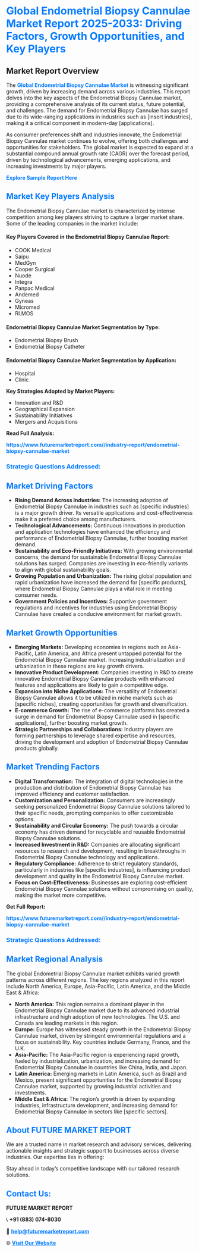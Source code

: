 <h1 style="color: #007BFF;">Global Endometrial Biopsy Cannulae Market Report 2025-2033: Driving Factors, Growth Opportunities, and Key Players</h1>

<section id="overview">
<h2>Market Report Overview</h2>
<p>The <a href="https://www.futuremarketreport.com//industry-report/endometrial-biopsy-cannulae-market" style="color: #007BFF; text-decoration: none;"><strong>Global Endometrial Biopsy Cannulae Market</strong></a> is witnessing significant growth, driven by increasing demand across various industries. This report delves into the key aspects of the Endometrial Biopsy Cannulae market, providing a comprehensive analysis of its current status, future potential, and challenges. The demand for Endometrial Biopsy Cannulae has surged due to its wide-ranging applications in industries such as [insert industries], making it a critical component in modern-day [applications].</p>
<p>As consumer preferences shift and industries innovate, the Endometrial Biopsy Cannulae market continues to evolve, offering both challenges and opportunities for stakeholders. The global market is expected to expand at a substantial compound annual growth rate (CAGR) over the forecast period, driven by technological advancements, emerging applications, and increasing investments by major players.</p>
</section>

<section id="overview">
<p><a href="https://www.futuremarketreport.com//request-sample/reportId=80289" style="color: #007BFF; text-decoration: none;"><strong>Explore Sample Report Here</strong></a></p>
</section>

<section id="key-players">
<h2 style="color: #007BFF;">Market Key Players Analysis</h2>
<p>The Endometrial Biopsy Cannulae market is characterized by intense competition among key players striving to capture a larger market share. Some of the leading companies in the market include:</p>
<h4>Key Players Covered in the Endometrial Biopsy Cannulae Report:</h4>
<ul><li>COOK Medical</li><li>Saipu</li><li>MedGyn</li><li>Cooper Surgical</li><li>Nuode</li><li>Integra</li><li>Panpac Medical</li><li>Andemed</li><li>Gyneas</li><li>Micromed</li><li>RI.MOS</li></ul>
<h4>Endometrial Biopsy Cannulae Market Segmentation by Type:</h4>
<ul><li>Endometrial Biopsy Brush</li><li>Endometrial Biopsy Catheter</li></ul>

<h4>Endometrial Biopsy Cannulae Market Segmentation by Application:</h4>
<ul><li>Hospital</li><li>Clinic</li></ul>
<p><strong>Key Strategies Adopted by Market Players:</strong></p>
<ul>
<li>Innovation and R&D</li>
<li>Geographical Expansion</li>
<li>Sustainability Initiatives</li>
<li>Mergers and Acquisitions</li>
</ul>
</section>

<section>
<p><strong>Read Full Analysis: </strong></p><a href="https://www.futuremarketreport.com//industry-report/endometrial-biopsy-cannulae-market" style="color: #007BFF; text-decoration: none;"><strong>https://www.futuremarketreport.com//industry-report/endometrial-biopsy-cannulae-market</strong></a>
<h3 style="color: #007BFF;">Strategic Questions Addressed:</h3>
</section>

<section id="driving-factors">
<h2 style="color: #007BFF;">Market Driving Factors</h2>
<ul>
<li><strong>Rising Demand Across Industries:</strong> The increasing adoption of Endometrial Biopsy Cannulae in industries such as [specific industries] is a major growth driver. Its versatile applications and cost-effectiveness make it a preferred choice among manufacturers.</li>
<li><strong>Technological Advancements:</strong> Continuous innovations in production and application technologies have enhanced the efficiency and performance of Endometrial Biopsy Cannulae, further boosting market demand.</li>
<li><strong>Sustainability and Eco-Friendly Initiatives:</strong> With growing environmental concerns, the demand for sustainable Endometrial Biopsy Cannulae solutions has surged. Companies are investing in eco-friendly variants to align with global sustainability goals.</li>
<li><strong>Growing Population and Urbanization:</strong> The rising global population and rapid urbanization have increased the demand for [specific products], where Endometrial Biopsy Cannulae plays a vital role in meeting consumer needs.</li>
<li><strong>Government Policies and Incentives:</strong> Supportive government regulations and incentives for industries using Endometrial Biopsy Cannulae have created a conducive environment for market growth.</li>
</ul>
</section>

<section id="growth-opportunities">
<h2 style="color: #007BFF;">Market Growth Opportunities</h2>
<ul>
<li><strong>Emerging Markets:</strong> Developing economies in regions such as Asia-Pacific, Latin America, and Africa present untapped potential for the Endometrial Biopsy Cannulae market. Increasing industrialization and urbanization in these regions are key growth drivers.</li>
<li><strong>Innovative Product Development:</strong> Companies investing in R&D to create innovative Endometrial Biopsy Cannulae products with enhanced features and applications are likely to gain a competitive edge.</li>
<li><strong>Expansion into Niche Applications:</strong> The versatility of Endometrial Biopsy Cannulae allows it to be utilized in niche markets such as [specific niches], creating opportunities for growth and diversification.</li>
<li><strong>E-commerce Growth:</strong> The rise of e-commerce platforms has created a surge in demand for Endometrial Biopsy Cannulae used in [specific applications], further boosting market growth.</li>
<li><strong>Strategic Partnerships and Collaborations:</strong> Industry players are forming partnerships to leverage shared expertise and resources, driving the development and adoption of Endometrial Biopsy Cannulae products globally.</li>
</ul>
</section>

<section id="trending-factors">
<h2 style="color: #007BFF;">Market Trending Factors</h2>
<ul>
<li><strong>Digital Transformation:</strong> The integration of digital technologies in the production and distribution of Endometrial Biopsy Cannulae has improved efficiency and customer satisfaction.</li>
<li><strong>Customization and Personalization:</strong> Consumers are increasingly seeking personalized Endometrial Biopsy Cannulae solutions tailored to their specific needs, prompting companies to offer customizable options.</li>
<li><strong>Sustainability and Circular Economy:</strong> The push towards a circular economy has driven demand for recyclable and reusable Endometrial Biopsy Cannulae solutions.</li>
<li><strong>Increased Investment in R&D:</strong> Companies are allocating significant resources to research and development, resulting in breakthroughs in Endometrial Biopsy Cannulae technology and applications.</li>
<li><strong>Regulatory Compliance:</strong> Adherence to strict regulatory standards, particularly in industries like [specific industries], is influencing product development and quality in the Endometrial Biopsy Cannulae market.</li>
<li><strong>Focus on Cost-Effectiveness:</strong> Businesses are exploring cost-efficient Endometrial Biopsy Cannulae solutions without compromising on quality, making the market more competitive.</li>
</ul>
</section>

<section>
<p><strong>Get Full Report: </strong></p><a href="https://www.futuremarketreport.com//industry-report/endometrial-biopsy-cannulae-market" style="color: #007BFF; text-decoration: none;"><strong>https://www.futuremarketreport.com//industry-report/endometrial-biopsy-cannulae-market</strong></a>
<h3 style="color: #007BFF;">Strategic Questions Addressed:</h3>
</section>


<section id="regional-analysis">
<h2 style="color: #007BFF;">Market Regional Analysis</h2>
<p>The global Endometrial Biopsy Cannulae market exhibits varied growth patterns across different regions. The key regions analyzed in this report include North America, Europe, Asia-Pacific, Latin America, and the Middle East & Africa:</p>
<ul>
<li><strong>North America:</strong> This region remains a dominant player in the Endometrial Biopsy Cannulae market due to its advanced industrial infrastructure and high adoption of new technologies. The U.S. and Canada are leading markets in this region.</li>
<li><strong>Europe:</strong> Europe has witnessed steady growth in the Endometrial Biopsy Cannulae market, driven by stringent environmental regulations and a focus on sustainability. Key countries include Germany, France, and the U.K.</li>
<li><strong>Asia-Pacific:</strong> The Asia-Pacific region is experiencing rapid growth, fueled by industrialization, urbanization, and increasing demand for Endometrial Biopsy Cannulae in countries like China, India, and Japan.</li>
<li><strong>Latin America:</strong> Emerging markets in Latin America, such as Brazil and Mexico, present significant opportunities for the Endometrial Biopsy Cannulae market, supported by growing industrial activities and investments.</li>
<li><strong>Middle East & Africa:</strong> The region’s growth is driven by expanding industries, infrastructure development, and increasing demand for Endometrial Biopsy Cannulae in sectors like [specific sectors].</li>
</ul>
</section>

<footer>
<h2 style="color: #007BFF;">About FUTURE MARKET REPORT</h2>
<p>We are a trusted name in market research and advisory services, delivering actionable insights and strategic support to businesses across diverse industries. Our expertise lies in offering:</p>

<p>Stay ahead in today’s competitive landscape with our tailored research solutions.</p>

<h2 style="color: #007BFF;">Contact Us:</h2>
<p><strong>FUTURE MARKET REPORT</strong></p>
<p>📞 <strong>+91 (883) 074-8030</strong></p>
<p>📧 <strong><a href="mailto:help@futuremarketreport.com" style="color: #007BFF;">help@futuremarketreport.com</a></strong></p>
<p>🌐 <strong><a href="https://www.futuremarketreport.com/" style="color: #007BFF;">Visit Our Website</a></strong></p>
</footer>